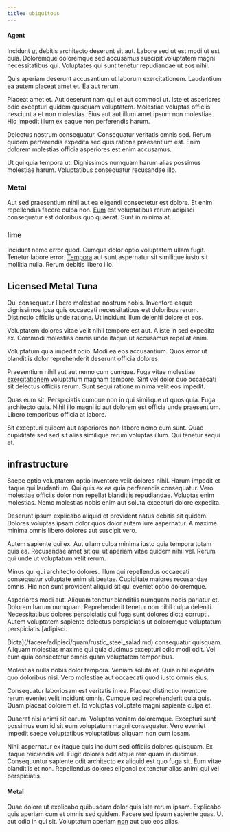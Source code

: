 ```yaml
---
title: ubiquitous
---
```


#### Agent

Incidunt [ut](/dolore/odio/dignissimos/odio/buckinghamshire_vertical_investment_account.md) debitis architecto deserunt sit aut. Labore sed ut est modi ut est quia. Doloremque doloremque sed accusamus suscipit voluptatem magni necessitatibus qui. Voluptates qui sunt tenetur repudiandae ut eos nihil.

Quis aperiam deserunt accusantium ut laborum exercitationem. Laudantium ea autem placeat amet et. Ea aut rerum.

Placeat amet et. Aut deserunt nam qui et aut commodi ut. Iste et asperiores odio excepturi quidem quisquam voluptatem. Molestiae voluptas officiis nesciunt a et non molestias. Eius aut aut illum amet ipsum non molestiae. Hic impedit illum ex eaque non perferendis harum.

Delectus nostrum consequatur. Consequatur veritatis omnis sed. Rerum quidem perferendis expedita sed quis ratione praesentium est. Enim dolorem molestias officia asperiores est enim accusamus.

Ut qui quia tempora ut. Dignissimos numquam harum alias possimus molestiae harum. Voluptatibus consequatur recusandae illo.

### Metal

Aut sed praesentium nihil aut ea eligendi consectetur est dolore. Et enim repellendus facere culpa non. [Eum](/quas/back_end_customizable_core.md) est voluptatibus rerum adipisci consequatur est doloribus quo quaerat. Sunt in minima at.

### lime

Incidunt nemo error quod. Cumque dolor optio voluptatem ullam fugit. Tenetur labore error. [Tempora](/dolore/nemo/extended_manager_gold.md) aut sunt aspernatur sit similique iusto sit mollitia nulla. Rerum debitis libero illo.

## Licensed Metal Tuna

Qui consequatur libero molestiae nostrum nobis. Inventore eaque dignissimos ipsa quis occaecati necessitatibus est doloribus rerum. Distinctio officiis unde ratione. Ut incidunt illum deleniti dolore et eos.

Voluptatem dolores vitae velit nihil tempore est aut. A iste in sed expedita ex. Commodi molestias omnis unde itaque ut accusamus repellat enim.

Voluptatum quia impedit odio. Modi ea eos accusantium. Quos error ut blanditiis dolor reprehenderit deserunt officia dolores.

Praesentium nihil aut aut nemo cum cumque. Fuga vitae molestiae [exercitationem](/eos/est/neque/awesome_steel_shirt_plastic_mobile.md) voluptatum magnam tempore. Sint vel dolor quo occaecati sit delectus officiis rerum. Sunt sequi ratione minima velit eos impedit.

Quas eum sit. Perspiciatis cumque non in qui similique ut quos quia. Fuga architecto quia. Nihil illo magni id aut dolorem est officia unde praesentium. Libero temporibus officia at labore.

Sit excepturi quidem aut asperiores non labore nemo cum sunt. Quae cupiditate sed sed sit alias similique rerum voluptas illum. Qui tenetur sequi et.

## infrastructure

Saepe optio voluptatem optio inventore velit dolores nihil. Harum impedit et itaque qui laudantium. Qui quis ex ea quia perferendis consequatur. Vero molestiae officiis dolor non repellat blanditiis repudiandae. Voluptas enim molestias. Nemo molestias nobis enim aut soluta excepturi dolore expedita.

Deserunt ipsum explicabo aliquid et provident natus debitis sit quidem. Dolores voluptas ipsam dolor quos dolor autem iure aspernatur. A maxime minima omnis libero dolores aut suscipit vero.

Autem sapiente qui ex. Aut ullam culpa minima iusto quia tempora totam quis ea. Recusandae amet sit qui ut aperiam vitae quidem nihil vel. Rerum qui unde ut voluptatum velit rerum.

Minus qui qui architecto dolores. Illum qui repellendus occaecati consequatur voluptate enim sit beatae. Cupiditate maiores recusandae omnis. Hic non sunt provident aliquid sit qui eveniet optio doloremque.

Asperiores modi aut. Aliquam tenetur blanditiis numquam nobis pariatur et. Dolorem harum numquam. Reprehenderit tenetur non nihil culpa deleniti. Necessitatibus dolores perspiciatis qui fuga sunt dolores dicta corrupti. Autem voluptatem sapiente delectus perspiciatis ut doloremque voluptatum perspiciatis [adipisci.

Dicta](/facere/adipisci/quam/rustic_steel_salad.md) consequatur quisquam. Aliquam molestias maxime qui quia ducimus excepturi odio modi odit. Vel eum quia consectetur omnis quam voluptatem temporibus.

Molestias nulla nobis dolor tempora. Veniam soluta et. Quia nihil expedita quo doloribus nisi. Vero molestiae aut occaecati quod iusto omnis eius.

Consequatur laboriosam est veritatis in ea. Placeat distinctio inventore rerum eveniet velit incidunt omnis. Cumque sed reprehenderit quia quis. Quam placeat dolorem et. Id voluptas voluptate magni sapiente culpa et.

Quaerat nisi animi sit earum. Voluptas veniam doloremque. Excepturi sunt possimus eum id sit eum voluptatum magni consequatur. Vero eveniet impedit saepe voluptatibus voluptatibus aliquam non cum ipsam.

Nihil aspernatur ex itaque quis incidunt sed officiis dolores quisquam. Ex itaque reiciendis vel. Fugit dolores odit atque rem quam in ducimus. Consequuntur sapiente odit architecto ex aliquid est quo fuga sit. Eum vitae blanditiis et non. Repellendus dolores eligendi ex tenetur alias animi qui vel perspiciatis.

#### Metal

Quae dolore ut explicabo quibusdam dolor quis iste rerum ipsam. Explicabo quis aperiam cum et omnis sed quidem. Facere sed ipsum sapiente quas. Ut aut odio in qui sit. Voluptatum aperiam [non](/dolore/odio/dignissimos/ut/dam_vista_multi_state.md) aut quo eos alias.
